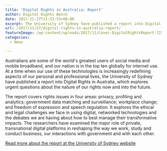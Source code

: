 ```yaml
---
title: 'Digital Rights in Australia: Report'
author: Digital Rights Watch
date: 2017-11-27T11:53:53+00:00
excerpt: The University of Sydney have published a report into Digital Rights in Australia, which explores urgent questions about the nature of our rights now and into the future.
url: /2017/11/27/digital-rights-in-australia-report/
featureImage: /wp-content/uploads/2017/11/Cover-DigitalRightsReport-723x1024-1.jpg
categories:
  - News

---
```

Australians are some of the world's greatest users of social media and mobile broadband, and our nation is in the top ten globally for internet use. At a time when our use of these technologies is increasingly redefining aspects of our personal and professional lives, the University of Sydney have published a report into Digital Rights in Australia, which explores urgent questions about the nature of our rights now and into the future.

The report covers rights issues in four areas: privacy, profiling and analytics; government data matching and surveillance; workplace change; and freedom of expression and speech regulation. It explores the ethical and legal challenges we face in using digital, networked technologies and the debates we are having about how to best manage their transformative impacts. The researchers have examined the major role of private, transnational digital platforms in reshaping the way we work, study and conduct business, our interactions with government and with each other.

[Read more about the report at the University of Sydney website][1]

 [1]: http://digitalrightsusyd.net/research/digital-rights-in-australia-report/
